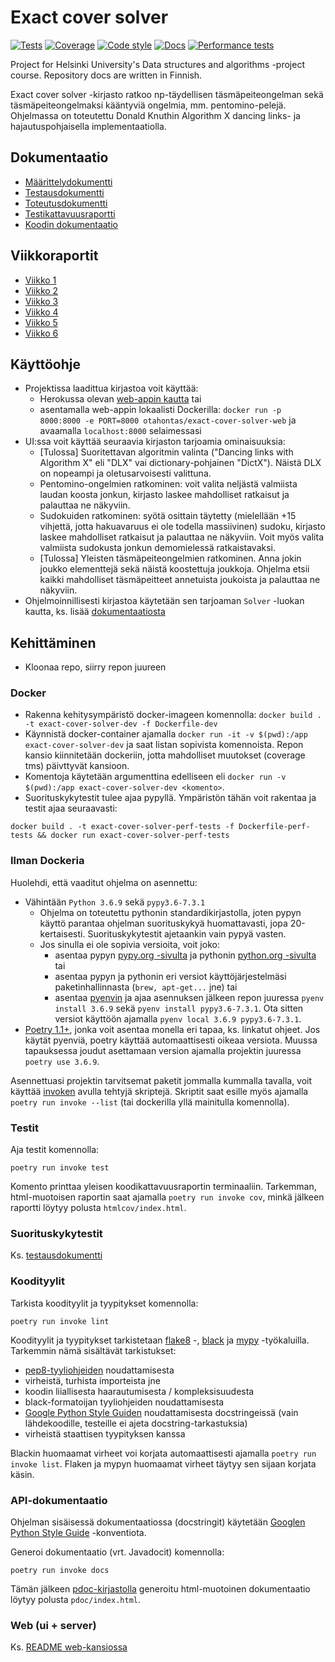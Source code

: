 # Exact cover solver

[![Tests](https://github.com/otahontas/exact-cover-solver/workflows/Tests/badge.svg)](https://github.com/otahontas/exact-cover-solver/actions?query=workflow%3ATests)
[![Coverage](https://coveralls.io/repos/github/otahontas/exact-cover-solver/badge.svg?branch=master)](https://coveralls.io/github/otahontas/exact-cover-solver?branch=master)
[![Code style](https://github.com/otahontas/exact-cover-solver/workflows/Code%20style/badge.svg)](https://github.com/otahontas/exact-cover-solver/actions?query=workflow%3A%22Code+style%22)
[![Docs](https://github.com/otahontas/exact-cover-solver/workflows/Docs/badge.svg)](https://github.com/otahontas/exact-cover-solver/actions?query=workflow%4ADocs)
[![Performance tests](https://github.com/otahontas/exact-cover-solver/workflows/Performance%20tests/badge.svg)](https://github.com/otahontas/exact-cover-solver/actions?query=workflow%3A%22Performance+tests%22)

Project for Helsinki University's Data structures and algorithms -project course. Repository docs are written in Finnish.

Exact cover solver -kirjasto ratkoo np-täydellisen täsmäpeiteongelman sekä täsmäpeiteongelmaksi kääntyviä ongelmia, mm. pentomino-pelejä. Ohjelmassa on toteutettu Donald Knuthin Algorithm X dancing links- ja hajautuspohjaisella implementaatiolla.

## Dokumentaatio

- [Määrittelydokumentti](docs/maarittely.md)
- [Testausdokumentti](docs/testaus.md)
- [Toteutusdokumentti](docs/toteutus.md)
- [Testikattavuusraportti](https://coveralls.io/github/otahontas/exact-cover-solver?branch=master)
- [Koodin dokumentaatio](https://otahontas.github.io/exact-cover-solver/)

## Viikkoraportit

- [Viikko 1](docs/raportit/viikko1.md)
- [Viikko 2](docs/raportit/viikko2.md)
- [Viikko 3](docs/raportit/viikko3.md)
- [Viikko 4](docs/raportit/viikko4.md)
- [Viikko 5](docs/raportit/viikko5.md)
- [Viikko 6](docs/raportit/viikko6.md)

## Käyttöohje

- Projektissa laadittua kirjastoa voit käyttää:
  - Herokussa olevan [web-appin kautta](https://mysterious-harbor-76202.herokuapp.com/) tai
  - asentamalla web-appin lokaalisti Dockerilla: `docker run -p 8000:8000 -e PORT=8000 otahontas/exact-cover-solver-web` ja avaamalla `localhost:8000` selaimessasi
- UI:ssa voit käyttää seuraavia kirjaston tarjoamia ominaisuuksia:
  - [Tulossa] Suoritettavan algoritmin valinta ("Dancing links with Algorithm X" eli "DLX" vai dictionary-pohjainen "DictX"). Näistä DLX on nopeampi ja oletusarvoisesti valittuna.
  - Pentomino-ongelmien ratkominen: voit valita neljästä valmiista laudan koosta jonkun, kirjasto laskee mahdolliset ratkaisut ja palauttaa ne näkyviin.
  - Sudokuiden ratkominen: syötä osittain täytetty (mielellään +15 vihjettä, jotta hakuavaruus ei ole todella massiivinen) sudoku, kirjasto laskee mahdolliset ratkaisut ja palauttaa ne näkyviin. Voit myös valita valmiista sudokusta jonkun demomielessä ratkaistavaksi.
  - [Tulossa] Yleisten täsmäpeiteongelmien ratkominen. Anna jokin joukko elementtejä sekä näistä koostettuja joukkoja. Ohjelma etsii kaikki mahdolliset täsmäpeitteet annetuista joukoista ja palauttaa ne näkyviin.
- Ohjelmoinnillisesti kirjastoa käytetään sen tarjoaman `Solver` -luokan kautta, ks. lisää [dokumentaatiosta](https://otahontas.github.io/exact-cover-solver/)

## Kehittäminen

- Kloonaa repo, siirry repon juureen

### Docker

- Rakenna kehitysympäristö docker-imageen komennolla: `docker build . -t exact-cover-solver-dev -f Dockerfile-dev`
- Käynnistä docker-container ajamalla `docker run -it -v $(pwd):/app exact-cover-solver-dev` ja saat listan sopivista komennoista. Repon kansio kiinnitetään dockeriin, jotta mahdolliset muutokset (coverage tms) päivttyvät kansioon.
- Komentoja käytetään argumenttina edelliseen eli `docker run -v $(pwd):/app exact-cover-solver-dev <komento>`.
- Suorituskykytestit tulee ajaa pypyllä. Ympäristön tähän voit rakentaa ja testit ajaa seuraavasti:

```
docker build . -t exact-cover-solver-perf-tests -f Dockerfile-perf-tests && docker run exact-cover-solver-perf-tests
```

### Ilman Dockeria

Huolehdi, että vaaditut ohjelma on asennettu:

- Vähintään `Python 3.6.9` sekä `pypy3.6-7.3.1`
  - Ohjelma on toteutettu pythonin standardikirjastolla, joten pypyn käyttö parantaa ohjelman suorituskykyä huomattavasti, jopa 20-kertaisesti. Suorituskykytestit ajetaankin vain pypyä vasten.
  - Jos sinulla ei ole sopivia versioita, voit joko:
    - asentaa pypyn [pypy.org -sivulta](https://www.pypy.org/download.html) ja pythonin [python.org -sivulta](https://www.python.org/downloads/) tai
    - asentaa pypyn ja pythonin eri versiot käyttöjärjestelmäsi paketinhallinnasta (`brew, apt-get...` jne) tai
    - asentaa [pyenvin](https://github.com/pyenv/pyenv) ja ajaa asennuksen jälkeen repon juuressa `pyenv install 3.6.9` sekä `pyenv install pypy3.6-7.3.1`. Ota sitten versiot käyttöön ajamalla `pyenv local 3.6.9 pypy3.6-7.3.1`.
- [Poetry 1.1+](https://python-poetry.org/docs/#installation), jonka voit asentaa monella eri tapaa, ks. linkatut ohjeet. Jos käytät pyenviä, poetry käyttää automaattisesti oikeaa versiota. Muussa tapauksessa joudut asettamaan version ajamalla projektin juuressa `poetry use 3.6.9`.

Asennettuasi projektin tarvitsemat paketit jommalla kummalla tavalla, voit käyttää [invoken](https://www.pyinvoke.org/) avulla tehtyjä skriptejä. Skriptit saat esille myös ajamalla `poetry run invoke --list` (tai dockerilla yllä mainitulla komennolla).

### Testit

Aja testit komennolla:

```
poetry run invoke test
```

Komento printtaa yleisen koodikattavuusraportin terminaaliin. Tarkemman, html-muotoisen raportin saat ajamalla `poetry run invoke cov`, minkä jälkeen raportti löytyy polusta `htmlcov/index.html`.

### Suorituskykytestit

Ks. [testausdokumentti](docs/testaus.md)

### Koodityylit

Tarkista koodityylit ja tyypitykset komennolla:

```
poetry run invoke lint
```

Koodityylit ja tyypitykset tarkistetaan [flake8](https://flake8.pycqa.org/en/latest/index.html) -, [black](https://black.readthedocs.io/en/stable/) ja [mypy](http://mypy-lang.org/) -työkaluilla. Tarkemmin nämä sisältävät tarkistukset:

- [pep8-tyyliohjeiden](https://www.python.org/dev/peps/pep-0008/) noudattamisesta
- virheistä, turhista importeista jne
- koodin liiallisesta haarautumisesta / kompleksisuudesta
- black-formatoijan tyyliohjeiden noudattamisesta
- [Google Python Style Guiden](https://www.python.org/dev/peps/pep-0257/) noudattamisesta docstringeissä (vain lähdekoodille, testeille ei ajeta docstring-tarkastuksia)
- virheistä staattisen tyypityksen kanssa

Blackin huomaamat virheet voi korjata automaattisesti ajamalla `poetry run invoke list`. Flaken ja mypyn huomaamat virheet täytyy sen sijaan korjata käsin.

### API-dokumentaatio

Ohjelman sisäisessä dokumentaatiossa (docstringit) käytetään [Googlen Python Style Guide](https://google.github.io/styleguide/pyguide.html) -konventiota.

Generoi dokumentaatio (vrt. Javadocit) komennolla:

```
poetry run invoke docs
```

Tämän jälkeen [pdoc-kirjastolla](https://pdoc3.github.io/pdoc/) generoitu html-muotoinen dokumentaatio löytyy polusta `pdoc/index.html`.

### Web (ui + server)

Ks. [README web-kansiossa](web/README.md)
